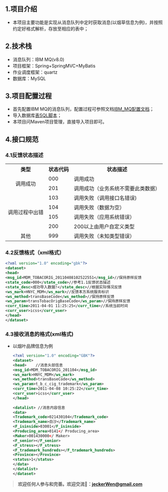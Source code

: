 ## 1.项目介绍

* 本项目主要功能是实现从消息队列中定时获取消息(以烟草信息为例)，并按照约定好格式解析，存放至相应的表中；

## 2.技术栈

* 消息队列：IBM MQ(v8.0)
* 项目框架：Spring+SpringMVC+MyBatis
* 作业调度框架：quartz
* 数据库：MySQL

## 3.项目配置过程

* 首先配置IBM MQ的消息队列，配置过程可参照文档[IBM_MQ配置文档](<https://github.com/JeckerWen/ibm_mq-massage-processor/blob/master/doc/IBM_MQ%E6%96%87%E6%A1%A3.docx>)；
* 导入数据库[表SQL脚本](<https://github.com/JeckerWen/ibm_mq-massage-processor/blob/master/doc/%E8%A1%A8%E7%BB%93%E6%9E%84.sql>)；
* 本项目问Maven项目管理，直接导入项目即可。

## 4.接口规范

### 	4.1反馈状态描述

<table>
    <tr>
        <th>类型</th>
        <th>状态代码</th>
        <th>状态描述</th>
    </tr>
    <tr>
        <td rowspan=2 align="center">调用成功</td>
        <td>000</td>
        <td>调用成功</td>
    </tr>
    <tr>
        <td>201</td>
        <td>调用成功（业务系统不需要此类数据）</td>
    </tr>
    <tr>
        <td rowspan=4 align="center">调用过程中出错</td>
        <td>103</td>
        <td>调用失败（调用接口名错误)</td>
    </tr>
    <tr>
        <td>104</td>
        <td>调用失败（数据为空）</td>
    </tr>
    <tr>
        <td>105</td>
        <td>调用失败（应用系统错误）</td>
    </tr>
    <tr>
        <td>200</td>
        <td>200以上由用户自定义类型</td>
    </tr>
    <tr>
        <td align="center">其他</td>
        <td>999</td>
        <td>调用失败（未知类型错误）</td>
    </tr>
</table>

### 4.2反馈格式（xml格式）

````xml
<?xml version="1.0" encoding="gbk"?>
<dataset>
<head>
<msg_id>MDM_TOBACORIG_20110408102522551</msg_id>//保持原样反馈 
<state_code>000</state_code>//参考1.1反馈状态描述
<state_desc>成功导入数据!</state_desc>//根据实际情况反馈
<ws_mark>HNYC_MDM</ws_mark>//反馈本方系统服务标识
<ws_method>transBaseCode</ws_method>//保持原样反馈
<ws_param>transTobacOrigBaseCode</ws_param>//保持原样反馈
<curr_time>2011-04-01 11:25:25</curr_time>//系统当前时间
<curr_user>icss</curr_user>
</head>
</dataset>
````

### 4.3接收消息的格式(xml格式)

- 以烟叶品牌信息为例

  ````xml
  <?xml version="1.0" encoding="GBK"?>
  <dataset>
  <head>	//消息头部信息				
  <msg_id>MDM_TOBACORIG_201104</msg_id>
  <ws_mark>HNYC_MDM</ws_mark>
  <ws_method>transBaseCode</ws_method>
  <ws_param>t_b_c_cig_trademark</ws_param>
  <curr_time>2011-04-08 10:25:22</curr_time>
  <curr_user>icss</curr_user>
  </head>
      
  <datalist> //消息内容信息
  <data>
  <Trademark_code>021430104</Trademark_code>
  <Trademark_name>白沙</Trademark_name>
  <F_isinside>03001</F_isinside>
  <Producing_area>0141</ Producing_area>
  <Maker>001430000</ Maker>
  <F_senior></F_senior>
  <F_stress></F_stress>
  <F_trademark_hundreds></F_trademark_hundreds>
  <Province></Province>
  <status>1</status>
  </data>
  </datalist>
  </dataset>
  ````


> **欢迎任何人参与和完善。欢迎交流:e-mail:：jeckerWen@gmail.com**



















​		

